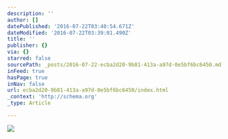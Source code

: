 ```yaml
---
description: ''
author: []
datePublished: '2016-07-22T03:40:54.671Z'
dateModified: '2016-07-22T03:39:01.490Z'
title: ''
publisher: {}
via: {}
starred: false
sourcePath: _posts/2016-07-22-ecba2d20-9b81-413a-a97d-0e5bf6bc6450.md
inFeed: true
hasPage: true
inNav: false
url: ecba2d20-9b81-413a-a97d-0e5bf6bc6450/index.html
_context: 'http://schema.org'
_type: Article

---
```

![](https://the-grid-user-content.s3-us-west-2.amazonaws.com/0c99e8da-f71b-479f-acc1-dc794baddd3f.jpg)